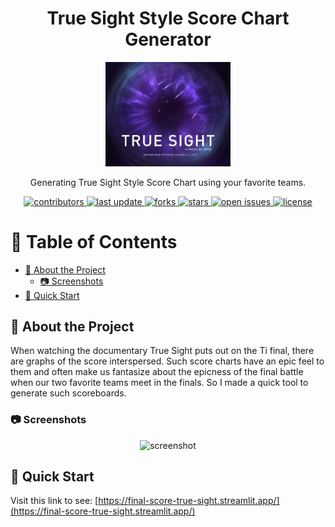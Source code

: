 <div align="center">

  <h1>True Sight Style Score Chart Generator</h1>
  <img src="./assets/logo.jpg" alt="logo" width="200" height="auto" />
  
  <p>
    Generating True Sight Style Score Chart using your favorite teams.
  </p>
  
  
<!-- Badges -->
<p>
  <a href="https://github.com/Louis3797/dota2_final_pic_trueSightStyle/graphs/contributors">
    <img src="https://img.shields.io/github/contributors/Louis3797/dota2_final_pic_trueSightStyle" alt="contributors" />
  </a>
  <a href="">
    <img src="https://img.shields.io/github/last-commit/Louis3797/dota2_final_pic_trueSightStyle" alt="last update" />
  </a>
  <a href="https://github.com/Louis3797/dota2_final_pic_trueSightStyle/network/members">
    <img src="https://img.shields.io/github/forks/Louis3797/dota2_final_pic_trueSightStyle" alt="forks" />
  </a>
  <a href="https://github.com/Louis3797/dota2_final_pic_trueSightStyle/stargazers">
    <img src="https://img.shields.io/github/stars/Louis3797/dota2_final_pic_trueSightStyle" alt="stars" />
  </a>
  <a href="https://github.com/Louis3797/dota2_final_pic_trueSightStyle/issues/">
    <img src="https://img.shields.io/github/issues/Louis3797/dota2_final_pic_trueSightStyle" alt="open issues" />
  </a>
  <a href="https://github.com/Louis3797/dota2_final_pic_trueSightStyle/blob/master/LICENSE">
    <img src="https://img.shields.io/github/license/Louis3797/dota2_final_pic_trueSightStyle.svg" alt="license" />
  </a>
</p>

</div>

<!-- Table of Contents -->
# :notebook_with_decorative_cover: Table of Contents

- [:star2: About the Project](#star2-about-the-project)
  - [:camera: Screenshots](#camera-screenshots)
- [:rocket: Quick Start](#rocket-quick-start)

<!-- About the Project -->
## :star2: About the Project

When watching the documentary True Sight puts out on the Ti final, there are graphs of the score interspersed. Such score charts have an epic feel to them and often make us fantasize about the epicness of the final battle when our two favorite teams meet in the finals. So I made a quick tool to generate such scoreboards.

<!-- Screenshots -->
### :camera: Screenshots

<div align="center"> 
  <img src="./assets/screenshots.png" alt="screenshot"/>
</div>


<!--How to quickly use it-->
## :rocket: Quick Start

Visit this link to see: [https://final-score-true-sight.streamlit.app/](https://final-score-true-sight.streamlit.app/)